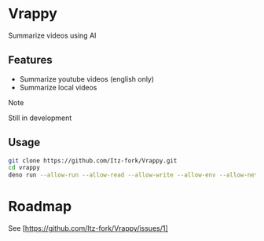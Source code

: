 # Vrappy
Summarize videos using AI

## Features
- Summarize youtube videos (english only)
- Summarize local videos

> [!NOTE]
> Still in development

## Usage
```sh
git clone https://github.com/Itz-fork/Vrappy.git
cd vrappy
deno run --allow-run --allow-read --allow-write --allow-env --allow-net --unstable vrappy/cli.ts
```

# Roadmap
See [https://github.com/Itz-fork/Vrappy/issues/1]